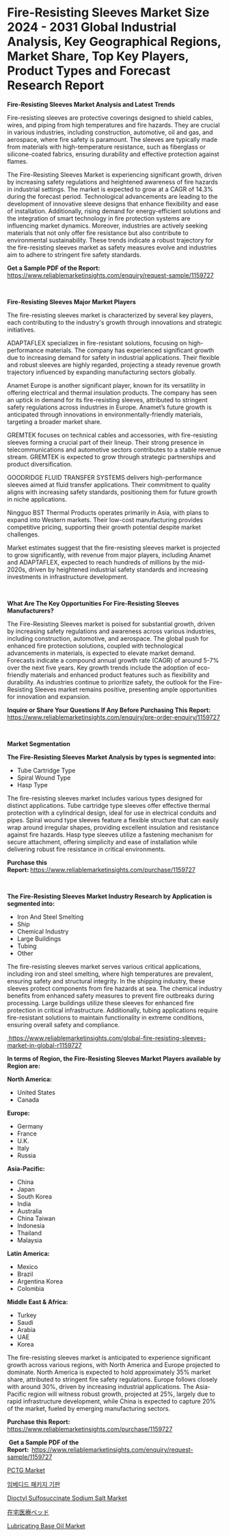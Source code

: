 <p><h1>Fire-Resisting Sleeves Market Size 2024 - 2031 Global Industrial Analysis, Key Geographical Regions, Market Share, Top Key Players, Product Types and Forecast Research Report</h1></p><p><strong>Fire-Resisting Sleeves Market Analysis and Latest Trends</strong></p>
<p><p>Fire-resisting sleeves are protective coverings designed to shield cables, wires, and piping from high temperatures and fire hazards. They are crucial in various industries, including construction, automotive, oil and gas, and aerospace, where fire safety is paramount. The sleeves are typically made from materials with high-temperature resistance, such as fiberglass or silicone-coated fabrics, ensuring durability and effective protection against flames.</p><p>The Fire-Resisting Sleeves Market is experiencing significant growth, driven by increasing safety regulations and heightened awareness of fire hazards in industrial settings. The market is expected to grow at a CAGR of 14.3% during the forecast period. Technological advancements are leading to the development of innovative sleeve designs that enhance flexibility and ease of installation. Additionally, rising demand for energy-efficient solutions and the integration of smart technology in fire protection systems are influencing market dynamics. Moreover, industries are actively seeking materials that not only offer fire resistance but also contribute to environmental sustainability. These trends indicate a robust trajectory for the fire-resisting sleeves market as safety measures evolve and industries aim to adhere to stringent fire safety standards.</p></p>
<p><strong>Get a Sample PDF of the Report:&nbsp;</strong> <a href="https://www.reliablemarketinsights.com/enquiry/request-sample/1159727">https://www.reliablemarketinsights.com/enquiry/request-sample/1159727</a></p>
<p>&nbsp;</p>
<p><strong>Fire-Resisting Sleeves Major Market Players</strong></p>
<p><p>The fire-resisting sleeves market is characterized by several key players, each contributing to the industry's growth through innovations and strategic initiatives. </p><p>ADAPTAFLEX specializes in fire-resistant solutions, focusing on high-performance materials. The company has experienced significant growth due to increasing demand for safety in industrial applications. Their flexible and robust sleeves are highly regarded, projecting a steady revenue growth trajectory influenced by expanding manufacturing sectors globally.</p><p>Anamet Europe is another significant player, known for its versatility in offering electrical and thermal insulation products. The company has seen an uptick in demand for its fire-resisting sleeves, attributed to stringent safety regulations across industries in Europe. Anamet’s future growth is anticipated through innovations in environmentally-friendly materials, targeting a broader market share.</p><p>GREMTEK focuses on technical cables and accessories, with fire-resisting sleeves forming a crucial part of their lineup. Their strong presence in telecommunications and automotive sectors contributes to a stable revenue stream. GREMTEK is expected to grow through strategic partnerships and product diversification.</p><p>GOODRIDGE FLUID TRANSFER SYSTEMS delivers high-performance sleeves aimed at fluid transfer applications. Their commitment to quality aligns with increasing safety standards, positioning them for future growth in niche applications.</p><p>Ningguo BST Thermal Products operates primarily in Asia, with plans to expand into Western markets. Their low-cost manufacturing provides competitive pricing, supporting their growth potential despite market challenges.</p><p>Market estimates suggest that the fire-resisting sleeves market is projected to grow significantly, with revenue from major players, including Anamet and ADAPTAFLEX, expected to reach hundreds of millions by the mid-2020s, driven by heightened industrial safety standards and increasing investments in infrastructure development.</p></p>
<p>&nbsp;</p>
<p><strong>What Are The Key Opportunities For Fire-Resisting Sleeves Manufacturers?</strong></p>
<p><p>The Fire-Resisting Sleeves market is poised for substantial growth, driven by increasing safety regulations and awareness across various industries, including construction, automotive, and aerospace. The global push for enhanced fire protection solutions, coupled with technological advancements in materials, is expected to elevate market demand. Forecasts indicate a compound annual growth rate (CAGR) of around 5-7% over the next five years. Key growth trends include the adoption of eco-friendly materials and enhanced product features such as flexibility and durability. As industries continue to prioritize safety, the outlook for the Fire-Resisting Sleeves market remains positive, presenting ample opportunities for innovation and expansion.</p></p>
<p><strong>Inquire or Share Your Questions If Any Before Purchasing This Report:</strong> <a href="https://www.reliablemarketinsights.com/enquiry/pre-order-enquiry/1159727">https://www.reliablemarketinsights.com/enquiry/pre-order-enquiry/1159727</a></p>
<p>&nbsp;</p>
<p><strong>Market Segmentation</strong></p>
<p><strong>The Fire-Resisting Sleeves Market Analysis by types is segmented into:</strong></p>
<p><ul><li>Tube Cartridge Type</li><li>Spiral Wound Type</li><li>Hasp Type</li></ul></p>
<p><p>The fire-resisting sleeves market includes various types designed for distinct applications. Tube cartridge type sleeves offer effective thermal protection with a cylindrical design, ideal for use in electrical conduits and pipes. Spiral wound type sleeves feature a flexible structure that can easily wrap around irregular shapes, providing excellent insulation and resistance against fire hazards. Hasp type sleeves utilize a fastening mechanism for secure attachment, offering simplicity and ease of installation while delivering robust fire resistance in critical environments.</p></p>
<p><strong>Purchase this Report:&nbsp;</strong><a href="https://www.reliablemarketinsights.com/purchase/1159727">https://www.reliablemarketinsights.com/purchase/1159727</a></p>
<p>&nbsp;</p>
<p><strong>The Fire-Resisting Sleeves Market Industry Research by Application is segmented into:</strong></p>
<p><ul><li>Iron And Steel Smelting</li><li>Ship</li><li>Chemical Industry</li><li>Large Buildings</li><li>Tubing</li><li>Other</li></ul></p>
<p><p>The fire-resisting sleeves market serves various critical applications, including iron and steel smelting, where high temperatures are prevalent, ensuring safety and structural integrity. In the shipping industry, these sleeves protect components from fire hazards at sea. The chemical industry benefits from enhanced safety measures to prevent fire outbreaks during processing. Large buildings utilize these sleeves for enhanced fire protection in critical infrastructure. Additionally, tubing applications require fire-resistant solutions to maintain functionality in extreme conditions, ensuring overall safety and compliance.</p></p>
<p><a href="https://www.reliablemarketinsights.com/global-fire-resisting-sleeves-market-in-global-r1159727">&nbsp;https://www.reliablemarketinsights.com/global-fire-resisting-sleeves-market-in-global-r1159727</a></p>
<p><strong>In terms of Region, the Fire-Resisting Sleeves Market Players available by Region are:</strong></p>
<p>
    <p> <strong> North America: </strong>
        <ul>
            <li>United States</li>
            <li>Canada</li>
        </ul>
        </p> 
    <p> <strong> Europe: </strong>
        <ul>
            <li>Germany</li>
            <li>France</li>
            <li>U.K.</li>
            <li>Italy</li>
            <li>Russia</li>
        </ul>
        </p> 
    <p> <strong> Asia-Pacific: </strong>
        <ul>
            <li>China</li>
            <li>Japan</li>
            <li>South Korea</li>
            <li>India</li>
            <li>Australia</li>
            <li>China Taiwan</li>
            <li>Indonesia</li>
            <li>Thailand</li>
            <li>Malaysia</li>
        </ul>
        </p> 
    <p> <strong> Latin America: </strong>
        <ul>
            <li>Mexico</li>
            <li>Brazil</li>
            <li>Argentina Korea</li>
            <li>Colombia</li>
        </ul>
        </p> 
    <p> <strong> Middle East & Africa: </strong>
        <ul>
            <li>Turkey</li>
            <li>Saudi</li>
            <li>Arabia</li>
            <li>UAE</li>
            <li>Korea</li>
        </ul>
    </p>
    </p>
<p><p>The fire-resisting sleeves market is anticipated to experience significant growth across various regions, with North America and Europe projected to dominate. North America is expected to hold approximately 35% market share, attributed to stringent fire safety regulations. Europe follows closely with around 30%, driven by increasing industrial applications. The Asia-Pacific region will witness robust growth, projected at 25%, largely due to rapid infrastructure development, while China is expected to capture 20% of the market, fueled by emerging manufacturing sectors.</p></p>
<p><strong>Purchase this Report: </strong><a href="https://www.reliablemarketinsights.com/purchase/1159727">https://www.reliablemarketinsights.com/purchase/1159727</a></p>
<p>&nbsp;<strong>Get a Sample PDF of the Report:&nbsp;&nbsp;</strong><a href="https://www.reliablemarketinsights.com/enquiry/request-sample/1159727">https://www.reliablemarketinsights.com/enquiry/request-sample/1159727</a></p>
<p><strong></strong></p>
<p><p><a href="https://www.linkedin.com/pulse/global-pctg-market-landscape-future-trends-strategic-forecast-wq50c?trackingId=sG5YnDkpTFaWl87fnSffMQ%3D%3D">PCTG Market</a></p><p><a href="https://medium.com/@caoimheohagan96/embedded-package-substrates-market-%EC%9D%98-%EA%B8%80%EB%A1%9C%EB%B2%8C-%EC%8B%9C%EC%9E%A5-%EA%B0%9C%EC%9A%94%EB%8A%94-%EC%A0%84-%EC%84%B8%EA%B3%84-%EB%B0%8F-%EC%A3%BC%EC%9A%94-%EC%8B%9C%EC%9E%A5%EC%9D%98-%EC%82%B0%EC%97%85%EC%97%90-%EC%98%81%ED%96%A5%EC%9D%84-%EB%AF%B8%EC%B9%98%EB%8A%94-%EC%A3%BC%EC%9A%94-%ED%8A%B8%EB%A0%8C%EB%93%9C%EC%97%90-%EB%8C%80%ED%95%9C-%EB%8F%85%ED%8A%B9%ED%95%9C-%EA%B4%80%EC%A0%90%EC%9D%84-3bf82f4b14aa">임베디드 패키지 기판</a></p><p><a href="https://issuu.com/reportprime-2/docs/dioctyl-sulfosuccinate-sodium-salt-_e5c352f968e1c7">Dioctyl Sulfosuccinate Sodium Salt Market</a></p><p><a href="https://medium.com/@lorenzobode_58732/homecare-medical-beds-market-%E3%81%AF-%E3%82%B3%E3%82%B9%E3%83%88%E7%AE%A1%E7%90%86%E3%81%A8%E5%8A%B9%E7%8E%87%E5%90%91%E4%B8%8A%E3%82%92%E5%84%AA%E5%85%88%E3%81%97%E3%81%BE%E3%81%99-%E3%81%95%E3%82%89%E3%81%AB-%E5%A0%B1%E5%91%8A%E6%9B%B8%E3%81%AF%E5%B8%82%E5%A0%B4%E3%81%AE%E9%9C%80%E8%A6%81%E9%9D%A2%E3%81%A8%E4%BE%9B%E7%B5%A6%E9%9D%A2%E3%81%AE%E4%B8%A1%E6%96%B9%E3%82%92%E3%82%AB%E3%83%90%E3%83%BC%E3%81%97%E3%81%A6%E3%81%84%E3%81%BE%E3%81%99-homecare-medical-07e325fbee7c">在宅医療ベッド</a></p><p><a href="https://issuu.com/reportprime-2/docs/lubricating-base-oil-market-size-20_ec2121e8e7bd97">Lubricating Base Oil Market</a></p></p>